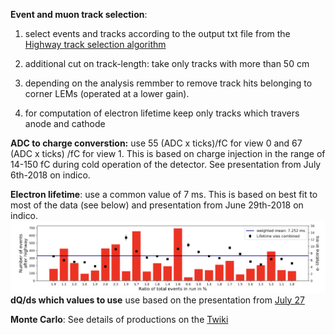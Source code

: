 **Event and muon track selection**:
1. select events and tracks according to the output txt file from the [Highway track selection algorithm](../Event-track-selection/HighwayAlgorithm/)

2. additional cut on track-length: take only tracks with more than 50 cm

3. depending on the analysis remmber to remove track hits belonging to corner LEMs (operated at a lower gain). 

4. for computation of electron lifetime keep only tracks which travers anode and cathode

**ADC to charge converstion:** use 55 (ADC x ticks)/fC for view 0 and 67 (ADC x ticks) /fC for view 1.
This is based on charge injection in the range of 14-150 fC during cold operation of the detector. See presentation from July 6th-2018 on indico. 

**Electron lifetime**: use a common value of 7 ms. This is based on best fit to most of the data (see below) and presentation from June 29th-2018 on indico.
![alt text](Lifetime_all_runs.png)
**dQ/ds which values to use**
use 
based on the presentation from [July 27](https://indico.cern.ch/event/746969/contributions/3089479/attachments/1694455/2727077/purity311_update.pdf)

**Monte Carlo**: 
See details of productions on the [Twiki](https://twiki.cern.ch/twiki/bin/view/Sandbox/MonteCarloSamples3x1x1)

